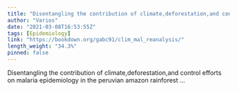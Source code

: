 ```yaml
---
title: "Disentangling the contribution of climate,deforestation,and control efforts on malaria epidemiology in the peruvian amazon rainforest"
author: "Varios"
date: "2021-03-08T16:53:55Z"
tags: [Epidemiology]
link: "https://bookdown.org/gabc91/clim_mal_reanalysis/"
length_weight: "34.3%"
pinned: false
---
```


Disentangling the contribution of climate,deforestation,and control efforts on malaria epidemiology in the peruvian amazon rainforest ...
